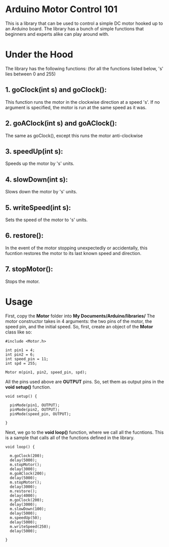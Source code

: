 # Arduino Motor Control 101
This is a library that can be used to control a simple DC motor hooked up to an Arduino board. The library has a bunch of simple functions that beginners and experts alike can play around with.
# Under the Hood
The library has the following functions: (for all the functions listed below, 's' lies between 0 and 255)
## 1. goClock(int s) and goClock():
This function runs the motor in the clockwise direction at a speed 's'. If no argument is specified, the motor is run at the same speed as it was.
## 2. goAClock(int s) and goAClock():
The same as goClock(), except this runs the motor anti-clockwise
## 3. speedUp(int s):
Speeds up the motor by 's' units.
## 4. slowDown(int s):
Slows down the motor by 's' units.
## 5. writeSpeed(int s):
Sets the speed of the motor to 's' units.
## 6. restore():
In the event of the motor stopping unexpectedly or accidentally, this fucntion restores the motor to its last known speed and direction.
## 7. stopMotor():
Stops the motor.
# Usage
First, copy the **Motor** folder into **My Documents/Arduino/libraries/**
The motor constructor takes in 4 arguments: the two pins of the motor, the speed pin, and the initial speed. So, first, create an object of the **Motor** class like so:
```
#include <Motor.h>

int pin1 = 4;
int pin2 = 6;
int speed_pin = 11;
int spd = 255;

Motor m(pin1, pin2, speed_pin, spd);
```
All the pins used above are **OUTPUT** pins. So, set them as output pins in the **void setup()** function.
```
void setup() {

  pinMode(pin1, OUTPUT);
  pinMode(pin2, OUTPUT);
  pinMode(speed_pin, OUTPUT);

}
```
Next, we go to the **void loop()** function, where we call all the fucntions. This is a sample that calls all of the functions defined in the library.
```
void loop() {
  
  m.goClock(200);
  delay(5000);
  m.stopMotor();
  delay(3000);
  m.goAClock(200);
  delay(5000);
  m.stopMotor();
  delay(3000);
  m.restore();
  delay(4000);
  m.goClock(200);
  delay(3000);
  m.slowDown(100);
  delay(5000);
  m.speedUp(50);
  delay(5000);
  m.writeSpeed(250);
  delay(5000);
  
}
```
